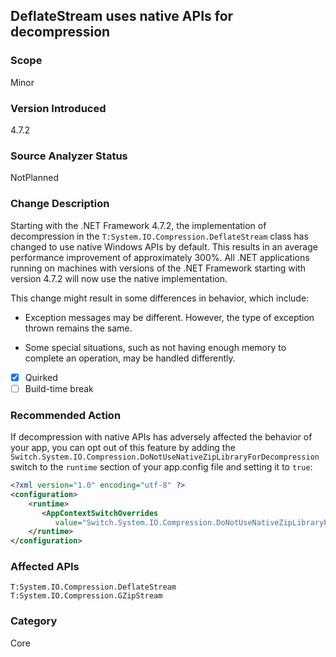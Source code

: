 ## DeflateStream uses native APIs for decompression

### Scope
Minor

### Version Introduced
4.7.2

### Source Analyzer Status
NotPlanned

### Change Description

Starting with the .NET Framework 4.7.2, the implementation of decompression in the `T:System.IO.Compression.DeflateStream` class has changed to use native Windows APIs by default. This results in an average performance improvement of approximately 300%. All .NET applications running on machines with versions of the .NET Framework starting with version 4.7.2 will now use the native implementation. 

This change might result in some differences in behavior, which include:

- Exception messages may be different. However, the type of exception thrown remains the same.
 
- Some special situations, such as not having enough memory to complete an operation, may be handled differently.
 
- [X] Quirked 
- [ ] Build-time break 

### Recommended Action

If decompression with native APIs has adversely affected the behavior of your app, you can opt out of this feature by adding the `Switch.System.IO.Compression.DoNotUseNativeZipLibraryForDecompression` switch to the `runtime` section of your app.config file and setting it to `true`:

```xml
<?xml version="1.0" encoding="utf-8" ?>
<configuration>
    <runtime>
       <AppContextSwitchOverrides
          value="Switch.System.IO.Compression.DoNotUseNativeZipLibraryForDecompression=true" />
    </runtime>
</configuration>
```
### Affected APIs
`T:System.IO.Compression.DeflateStream`
`T:System.IO.Compression.GZipStream`

### Category
Core

<!--
    #518398
-->


